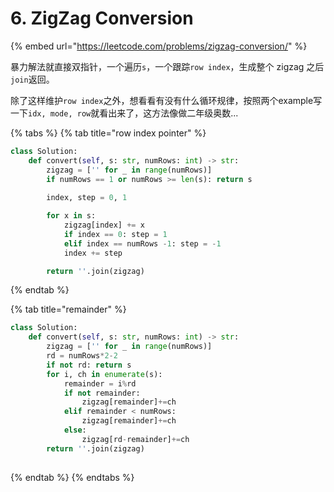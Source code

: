 # 6. ZigZag Conversion

{% embed url="https://leetcode.com/problems/zigzag-conversion/" %}

暴力解法就直接双指针，一个遍历`s`，一个跟踪`row index`，生成整个 zigzag 之后`join`返回。

除了这样维护`row index`之外，想看看有没有什么循环规律，按照两个example写一下`idx, mode, row`就看出来了，这方法像做二年级奥数...

{% tabs %}
{% tab title="row index pointer" %}
```python
class Solution:
    def convert(self, s: str, numRows: int) -> str:
        zigzag = ['' for _ in range(numRows)]
        if numRows == 1 or numRows >= len(s): return s
        
        index, step = 0, 1

        for x in s:
            zigzag[index] += x
            if index == 0: step = 1
            elif index == numRows -1: step = -1
            index += step

        return ''.join(zigzag)
```
{% endtab %}

{% tab title="remainder" %}
```python
class Solution:
    def convert(self, s: str, numRows: int) -> str:
        zigzag = ['' for _ in range(numRows)]
        rd = numRows*2-2
        if not rd: return s
        for i, ch in enumerate(s):
            remainder = i%rd
            if not remainder:
                zigzag[remainder]+=ch
            elif remainder < numRows:
                zigzag[remainder]+=ch
            else:
                zigzag[rd-remainder]+=ch
        return ''.join(zigzag)
        
```
{% endtab %}
{% endtabs %}

